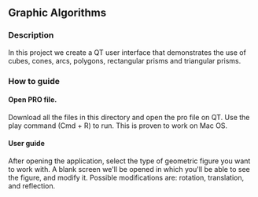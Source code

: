 ## Graphic Algorithms

### Description

In this project we create a QT user interface that demonstrates the use of cubes,
cones, arcs, polygons, rectangular prisms and triangular prisms.

### How to guide

#### Open PRO file.
Download all the files in this directory and open the pro file on QT. Use the
play command (Cmd + R) to run. This is proven to work on Mac OS.

#### User guide
After opening the application, select the type of geometric figure you want to
work with. A blank screen we'll be opened in which you'll be able to see the figure,
and modify it. Possible modifications are: rotation, translation, and reflection.
